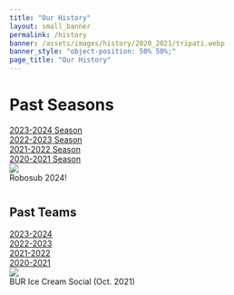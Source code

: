 ```yaml
---
title: "Our History"
layout: small_banner
permalink: /history
banner: /assets/images/history/2020_2021/tripati.webp
banner_style: "object-position: 50% 50%;"
page_title: "Our History"
---
```


<div class="bur-wide-container" style="margin-bottom:40px;">
    <div class="row bur-subteam-row">
        <div class="col-xl-5">
            <h1>Past Seasons</h1>
            <a href="{{site.base_url}}/history/2023-2024">2023-2024 Season</a> <br style="line-height:30px;"/>
            <a href="{{site.base_url}}/history/2022-2023">2022-2023 Season</a> <br style="line-height:30px;"/>
            <a href="{{site.base_url}}/history/2021-2022">2021-2022 Season</a> <br style="line-height:30px;"/>
            <a href="{{site.base_url}}/history/2020-2021">2020-2021 Season</a>
        </div>
        <div class="col" style="display:block;margin:auto;">
            <img class="bur-photo home-photo small-margin-top" src="{{site.base_url}}/assets/images/history/2023_2024/robosub_2024.webp" decoding="async">
            <div class="bur-caption">Robosub 2024!</div>
        </div>
    </div>
</div>


<section class="bur-wide-container">
<div class="row bur-subteam-row">
    <div class="col-xl-5">
        <h1>Past Teams</h1>
        <a href="{{site.base_url}}/members/2023-2024">2023-2024</a> <br style="line-height:30px;"/>
        <a href="{{site.base_url}}/members/2022-2023">2022-2023</a> <br style="line-height:30px;"/>
        <a href="{{site.base_url}}/members/2021-2022">2021-2022</a> <br style="line-height:30px;"/>
        <a href="{{site.base_url}}/members/2020-2021">2020-2021</a>
    </div>
    <div class="col" style="display:block;margin:auto;">
        <img class="bur-photo home-photo small-margin-top" src="{{site.base_url}}/assets/images/history/2021_2022/icecream_social_2122.webp" decoding="async">
        <div class="bur-caption">BUR Ice Cream Social (Oct. 2021)</div>
    </div>
</div>
</section>